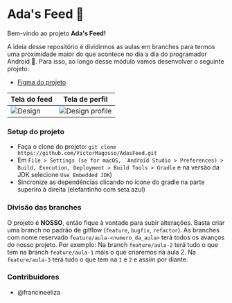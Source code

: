 # Ada's Feed :rocket:
Bem-vindo ao projeto <b>Ada's Feed!</b>

A ideia desse repositório é dividirmos as aulas em branches para termos uma proximidade maior do que acontece no dia a dia do programador Android :robot:. Para isso, ao longo desse módulo vamos desenvolver o seguinte projeto:
- [Figma do projeto](https://www.figma.com/file/JhP1GD7IkFsVryztoW3q09/Untitled?node-id=0%3A1&t=VM9Dn01siLwbqNsa-1)

| Tela do feed | Tela de perfil |
|---|---|
| ![Design](https://user-images.githubusercontent.com/62938087/219476521-5d83e62e-b95c-4216-971a-8586f7a8ec75.png) | ![Design profile](https://user-images.githubusercontent.com/62938087/219476543-5b0f0867-e728-49bd-9530-5fc33243474c.png) |

### Setup do projeto
- Faça o clone do projeto: `git clone https://github.com/VictorMagosso/AdasFeed.git`
- Em `File > Settings (se for macOS,  Android Studio > Preferences) > Build, Execution, Deployment > Build Tools > Gradle` e na versão da JDK selecione `Use Embedded JDK`)
- Sincronize as dependências clicando no ícone do gradle na parte superiro à direita (elefantinho com seta azul)

### Divisão das branches
O projeto é <b>NOSSO</b>, então fique à vontade para subir alterações. Basta criar uma branch no padrão de gitflow (`feature`, `bugfix`, `refactor`). As branches com nome reservado `feature/aula-<numero_da_aula>` terá todos os avanços do nosso projeto. Por exemplo: Na branch `feature/aula-2` terá tudo o que tem na branch `feature/aula-1` mais o que criaremos na aula 2. Na `feature/aula-3` terá tudo o que tem na `1` e `2` e assim por diante.

### Contribuidores

 - @francineeliza
